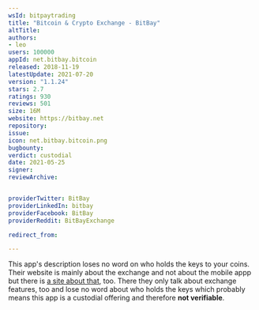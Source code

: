 ```yaml
---
wsId: bitpaytrading
title: "Bitcoin & Crypto Exchange - BitBay"
altTitle: 
authors:
- leo
users: 100000
appId: net.bitbay.bitcoin
released: 2018-11-19
latestUpdate: 2021-07-20
version: "1.1.24"
stars: 2.7
ratings: 930
reviews: 501
size: 16M
website: https://bitbay.net
repository: 
issue: 
icon: net.bitbay.bitcoin.png
bugbounty: 
verdict: custodial
date: 2021-05-25
signer: 
reviewArchive:


providerTwitter: BitBay
providerLinkedIn: bitbay
providerFacebook: BitBay
providerReddit: BitBayExchange

redirect_from:

---
```



This app's description loses no word on who holds the keys to your coins. Their
website is mainly about the exchange and not about the mobile appp but there is
[a site about that](https://bitbay.net/en/mobile), too. There they only talk
about exchange features, too and lose no word about who holds the keys which
probably means this app is a custodial offering and therefore **not verifiable**.
